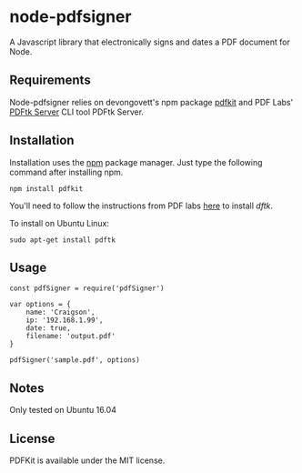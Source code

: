 # node-pdfsigner

A Javascript library that electronically signs and dates a PDF document for Node.

## Requirements

Node-pdfsigner relies on devongovett's npm package [pdfkit](https://github.com/devongovett/pdfkit) and PDF Labs' [PDFtk Server](https://www.pdflabs.com/tools/pdftk-server/) CLI tool PDFtk Server.

## Installation

Installation uses the [npm](http://npmjs.org/) package manager.  Just type the following command after installing npm.

    npm install pdfkit

You'll need to follow the instructions from PDF labs [here](https://www.pdflabs.com/tools/pdftk-server/) to install <I>dftk</I>.

To install on Ubuntu Linux:


    sudo apt-get install pdftk


## Usage

```
const pdfSigner = require('pdfSigner')

var options = {
	name: 'Craigson',
	ip: '192.168.1.99',
	date: true,
	filename: 'output.pdf'
}

pdfSigner('sample.pdf', options)

```

## Notes

Only tested on Ubuntu 16.04

## License

PDFKit is available under the MIT license.